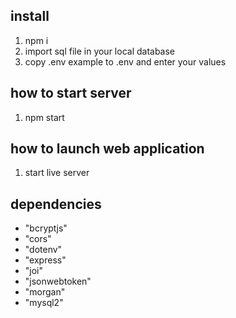 ## install

1. npm i
2. import sql file in your local database
3. copy .env example to .env and enter your values

## how to start server

1. npm start

## how to launch web application

1. start live server

## dependencies

- "bcryptjs"
- "cors"
- "dotenv"
- "express"
- "joi"
- "jsonwebtoken"
- "morgan"
- "mysql2"
